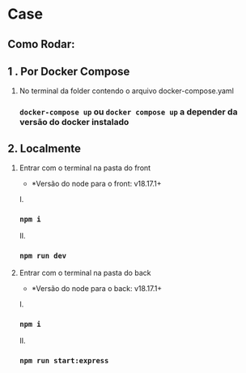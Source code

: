 # Case 

## Como Rodar: 

## 1 . Por Docker Compose 

 1. No terminal da folder contendo o arquivo docker-compose.yaml 


    ### `docker-compose up` ou `docker compose up` a depender da versão do docker instalado


 

 ##  2. Localmente

1. Entrar com o terminal na pasta do front

   * *Versão do node para o front: v18.17.1+
      
    I. 

      ### `npm i `
    II.  

      ### `npm run dev`

3. Entrar com o terminal na pasta do back

   * *Versão do node para o back: v18.17.1+ 
      
    I. 

      ### `npm i `

    II. 

      ### `npm run start:express`
